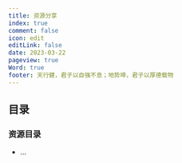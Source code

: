 ```yaml
---
title: 资源分享
index: true
comment: false
icon: edit
editLink: false
date: 2023-03-22
pageview: true
Word: true
footer: 天行健，君子以自强不息；地势坤，君子以厚德载物
---
```


## 目录

### 资源目录

- ...
